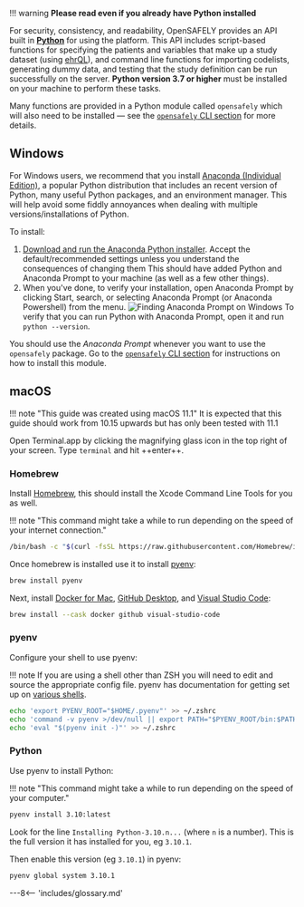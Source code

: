 !!! warning
    **Please read even if you already have Python installed**

For security, consistency, and readability, OpenSAFELY provides an API built in [**Python**](https://www.python.org/) for using the platform.
This API includes script-based functions for specifying the patients and variables that make up a study dataset (using [ehrQL](/ehrql/)),
and command line functions for importing codelists, generating dummy data, and testing that the study definition can be run successfully on the server.
**Python version 3.7 or higher** must be installed on your machine to perform these tasks.

Many functions are provided in a Python module called `opensafely` which will also need to be installed &mdash; see the [`opensafely` CLI section](opensafely-cli.md) for more details.

<!--Strictly speaking, it is possible to test and run your study definition without a local installation of Python because this happens automatically every time a commit is pushed to GitHub.
However, this is not a particularly efficient way of working and we recommend being able to run the scripts locally. -->

## Windows
For Windows users, we recommend that you install [Anaconda (Individual Edition)](https://www.anaconda.com/products/individual), a popular Python distribution that includes an recent version of Python, many useful Python packages, and an environment manager.
This will help avoid some fiddly annoyances when dealing with multiple versions/installations of Python.

To install:

1. [Download and run the Anaconda Python
   installer](https://docs.anaconda.com/anaconda/install/windows/).
   Accept the default/recommended settings unless you understand the consequences of changing them
   This should have added Python and Anaconda Prompt to your machine (as well as a few other things).
1. When you've done, to verify your installation, open Anaconda Prompt by
   clicking Start, search, or selecting Anaconda Prompt (or Anaconda Powershell)
   from the menu. ![Finding Anaconda Prompt on
   Windows](../../../images/win-anaconda-prompt.png)
   To verify that you can run Python with Anaconda Prompt, open it and run `python --version`.
<!--If you already have Python installed on your machine, you should still be able install Anaconda without any inteference. <font color='red'>(is this true?)</font> Alternatively, you're welcome to use any existing or fresh Python installation you want if you're happy to troubleshoot problems yourself. -->

<!--If you installed a version of python earlier than `python 3.8` then you should submit `conda install -c anaconda python=3.8` to update your installation. It can take a while (up to an hour) as it needs to identify and resolve incompatible packages from the previous installation. -->

You should use the _Anaconda Prompt_ whenever you want to use the `opensafely` package.
Go to the [`opensafely` CLI section](opensafely-cli.md) for instructions on how to install this module.

## macOS

!!! note "This guide was created using macOS 11.1"
    It is expected that this guide should work from 10.15 upwards but has only been tested with 11.1

Open Terminal.app by clicking the magnifying glass icon in the top right of your screen.
Type `terminal` and hit ++enter++.

### Homebrew
Install [Homebrew](https://brew.sh/), this should install the Xcode Command Line Tools for you as well.

!!! note "This command might take a while to run depending on the speed of your internet connection."

```bash
/bin/bash -c "$(curl -fsSL https://raw.githubusercontent.com/Homebrew/install/HEAD/install.sh)"
```

Once homebrew is installed use it to install [pyenv](https://github.com/pyenv/pyenv):

```bash
brew install pyenv
```

Next, install [Docker for Mac](https://docs.docker.com/docker-for-mac/install/), [GitHub Desktop](https://desktop.github.com/), and [Visual Studio Code](https://code.visualstudio.com/):

```bash
brew install --cask docker github visual-studio-code
```

### pyenv
Configure your shell to use pyenv:

!!! note
    If you are using a shell other than ZSH you will need to edit and source
    the appropriate config file.  pyenv has documentation for getting set up
    on [various shells](https://github.com/pyenv/pyenv#set-up-your-shell-environment-for-pyenv).

```bash
echo 'export PYENV_ROOT="$HOME/.pyenv"' >> ~/.zshrc
echo 'command -v pyenv >/dev/null || export PATH="$PYENV_ROOT/bin:$PATH"' >> ~/.zshrc
echo 'eval "$(pyenv init -)"' >> ~/.zshrc
```

### Python
Use pyenv to install Python:

!!! note "This command might take a while to run depending on the speed of your computer."

```bash
pyenv install 3.10:latest
```

Look for the line `Installing Python-3.10.n...` (where `n` is a number).
This is the full version it has installed for you, eg `3.10.1`.

Then enable this version (eg `3.10.1`) in pyenv:

```bash
pyenv global system 3.10.1
```


---8<-- 'includes/glossary.md'
